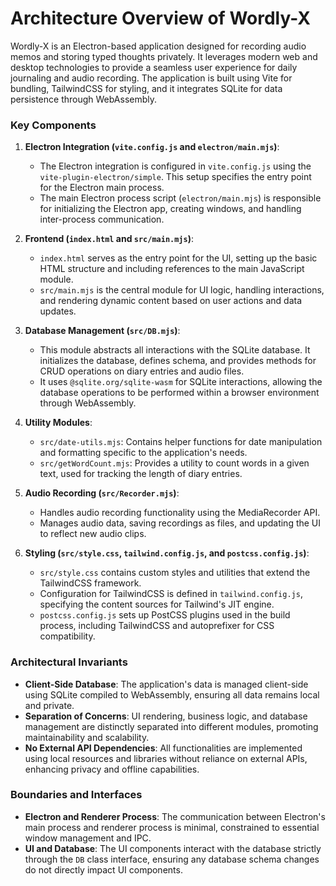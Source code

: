 # Architecture Overview of Wordly-X

Wordly-X is an Electron-based application designed for recording audio memos and storing typed thoughts privately. It leverages modern web and desktop technologies to provide a seamless user experience for daily journaling and audio recording. The application is built using Vite for bundling, TailwindCSS for styling, and it integrates SQLite for data persistence through WebAssembly.

### Key Components

1. **Electron Integration (`vite.config.js` and `electron/main.mjs`)**:
   - The Electron integration is configured in `vite.config.js` using the `vite-plugin-electron/simple`. This setup specifies the entry point for the Electron main process.
   - The main Electron process script (`electron/main.mjs`) is responsible for initializing the Electron app, creating windows, and handling inter-process communication.

2. **Frontend (`index.html` and `src/main.mjs`)**:
   - `index.html` serves as the entry point for the UI, setting up the basic HTML structure and including references to the main JavaScript module.
   - `src/main.mjs` is the central module for UI logic, handling interactions, and rendering dynamic content based on user actions and data updates.

3. **Database Management (`src/DB.mjs`)**:
   - This module abstracts all interactions with the SQLite database. It initializes the database, defines schema, and provides methods for CRUD operations on diary entries and audio files.
   - It uses `@sqlite.org/sqlite-wasm` for SQLite interactions, allowing the database operations to be performed within a browser environment through WebAssembly.

4. **Utility Modules**:
   - `src/date-utils.mjs`: Contains helper functions for date manipulation and formatting specific to the application's needs.
   - `src/getWordCount.mjs`: Provides a utility to count words in a given text, used for tracking the length of diary entries.

5. **Audio Recording (`src/Recorder.mjs`)**:
   - Handles audio recording functionality using the MediaRecorder API.
   - Manages audio data, saving recordings as files, and updating the UI to reflect new audio clips.

6. **Styling (`src/style.css`, `tailwind.config.js`, and `postcss.config.js`)**:
   - `src/style.css` contains custom styles and utilities that extend the TailwindCSS framework.
   - Configuration for TailwindCSS is defined in `tailwind.config.js`, specifying the content sources for Tailwind's JIT engine.
   - `postcss.config.js` sets up PostCSS plugins used in the build process, including TailwindCSS and autoprefixer for CSS compatibility.

### Architectural Invariants

- **Client-Side Database**: The application's data is managed client-side using SQLite compiled to WebAssembly, ensuring all data remains local and private.
- **Separation of Concerns**: UI rendering, business logic, and database management are distinctly separated into different modules, promoting maintainability and scalability.
- **No External API Dependencies**: All functionalities are implemented using local resources and libraries without reliance on external APIs, enhancing privacy and offline capabilities.

### Boundaries and Interfaces

- **Electron and Renderer Process**: The communication between Electron's main process and renderer process is minimal, constrained to essential window management and IPC.
- **UI and Database**: The UI components interact with the database strictly through the `DB` class interface, ensuring any database schema changes do not directly impact UI components.
